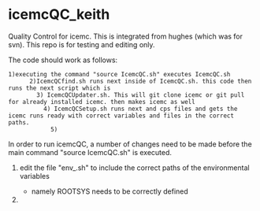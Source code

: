 # icemcQC_keith
Quality Control for icemc. This is integrated from hughes (which was for svn). This repo is for testing and editing only.

The code should work as follows: 

	1)executing the command "source IcemcQC.sh" executes IcemcQC.sh
          2)IcemcQCfind.sh runs next inside of IcemcQC.sh. this code then runs the next script which is
            3) IcemcQCUpdater.sh. This will git clone icemc or git pull for already installed icemc. then makes icemc as well
              4) IcemcQCSetup.sh runs next and cps files and gets the icemc runs ready with correct variables and files in the correct paths. 
                5)


In order to run icemcQC, a number of changes need to be made before the main command "source IcemcQC.sh" is executed.

1. edit the file "env_.sh" to include the correct paths of the environmental variables 
     - namely ROOTSYS needs to be correctly defined

2. 
